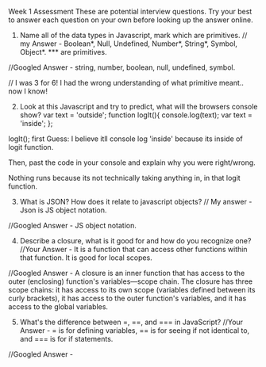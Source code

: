 Week 1 Assessment
These are potential interview questions. Try your best to answer each question on your own before looking up the answer online.

1. Name all of the data types in Javascript, mark which are primitives.
// my Answer - Boolean*, Null, Undefined, Number*, String*, Symbol, Object*. *** are primitives.

//Googled Answer - string, number, boolean, null, undefined, symbol.

// I was 3 for 6! I had the wrong understanding of what primitive meant.. now I know!

2. Look at this Javascript and try to predict, what will the browsers console show?
var text = 'outside';
function logIt(){
    console.log(text);
    var text = 'inside';
};

logIt();
first Guess:
I believe itll console log 'inside' because its inside of logit function.

Then, past the code in your console and explain why you were right/wrong.

Nothing runs because its not technically taking anything in, in that logit function.

3. What is JSON? How does it relate to javascript objects?
// My answer - Json is JS object notation.

//Googled Answer - JS object notation.

4. Describe a closure, what is it good for and how do you recognize one?
//Your Answer - It is a function that can access other functions within that function. It is good for local scopes.

//Googled Answer - A closure is an inner function that has access to the outer (enclosing) function's variables—scope chain. The closure has three scope chains: it has access to its own scope (variables defined between its curly brackets), it has access to the outer function's variables, and it has access to the global variables.

5. What's the difference between =, ==, and === in JavaScript?
//Your Answer - = is for defining variables, == is for seeing if not identical to, and === is for if statements.

//Googled Answer - 
